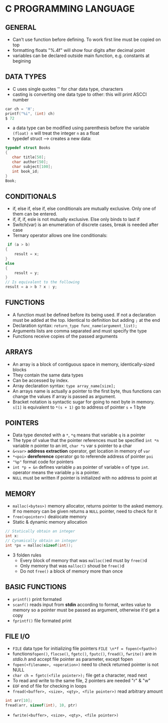 # C PROGRAMMING LANGUAGE

## GENERAL
* Can't use function before defining. To work first line must be copied on top
* formatting floats "%.4f" will show four digits after decimal point
* variables can be declared outside main function, e.g. constants at begining

## DATA TYPES
* C uses single quotes '' for char data type, characters
* casting is converting one data type to other: this will print ASCCI number
```c
car ch = 'H';
printf("%i", (int) ch)
$ 72
```

* a data type can be modified using parenthesis before the variable
`(float) n`  will treat the integer `n` as a float
*  typedef struct --> creates a new data:
```c
typedef struct Books 
{
   char title[50];
   char author[50];
   char subject[100];
   int book_id;
}
Book;
   ```

## CONDITIONALS
* if, else if, else if, else conditionals are mutually exclusive. Only one of
   them can be entered.
* if, if, if, esle is not mutually exclusive. Else only binds to last if
* Switch(var) is an enumeration of discrete cases, break is needed after case
* Ternary operator allows one line conditionals:
```c
 if (a > b) 
{
    result = x;
}
else 
{
    result = y;
}
// Is equivalent to the following
result = a > b ? x : y;
```

## FUNCTIONS
* A function must be defined before its being used. If not a declaration must
  be added at the top. Identical to definition but adding `;` at the end
* Declaration syntax: `return_type func_name(argument_list);`
* Arguments lists are comma separated and must specify the type
* Functions receive copies of the passed arguments

## ARRAYS
* An array is a block of contiguous space in memory, identically-sized blocks
* They contain the same data types
* Can be accessed by index.
* Array declaration syntax: `type array_name[size];`
* An arrays name is actually a pointer to the first byte, thus functions can
  change the values if array is passed as argument.
* Bracket notation is syntactic sugar for going to next byte in memory.
  `s[1]` is equivalent to `*(s + 1)` go to address of pointer `s` + 1 byte


## POINTERS
* Data type denoted with a `*`, `*q` means that variable `q` is a pointer
* The type of value that the pointer references must be specified 
  `int *n` variable n pointer to an int, `char *s` var s pointer to a char
* `&<var>` __address extraction__ operator, get location in memory of `var`
* `*<poi>` __dereference__ operator go to referende address of pointer `poi`
* `"%p"` format code for pointers  
* `int *p = &n` defines variable `p` as pointer of variable `n` of type `int`.
   operator means the variable `p` is a pointer.
* `NULL` must be written if pointer is initialized with no address to point at


## MEMORY
* `malloc(<bytes>)` memory allocator, returns pointer to the asked memory.
  If no memory can be given returns a `NULL` pointer, need to check for it
* `free(<pointer>)` dealocate memory
* Static & dynamic memory allocation
```c
// Statically obtain an integer
int x:
// Cynamically obtain an integer
int *px = malloc(sizeof(int));
```
* 3 folden rules
  * Every block of memory that was `malloc()`ed must by `free()`d
  * Only memory that was `malloc()` shoud be `free()`d
  * Do not `free()` a block of memory more than once


## BASIC FUNCTIONS
* `printf()` print formated
* `scanf()` reads input from **stdin** according to format, writes value to
  memory so a pointer must be passed as argument, otherwise it'd get a copy
* `fprintf()` file formated print


## FILE I/O
* `FILE` data type for initializing file pointers `FILE \n*f = fopen(<fpath>)`
* functions`fopen()`, `flocse()`, `fgetc()`, `fputc()`, `fread()`, `fwrite()`
  are in *stdio.h* and accept file pointer as parameter, except fopen
* `fopen(<filename>, <operation>)` need to check returned pointer is not NULL
* `char ch = fgetc(<file pointer>);` file get a character, read next
* To read and write to the same file, 2 pointers are needed "r" & "w"
* `EOF` end of file for checking in loops
* `fread(<buffer>, <size>, <qty>, <file pointer>)` read arbitrary amount
```c
int arr[10];
fread(arr, sizeof(int), 10, ptr)
```
* `fwrite(<buffer>, <size>, <qty>, <file pointer>)`
